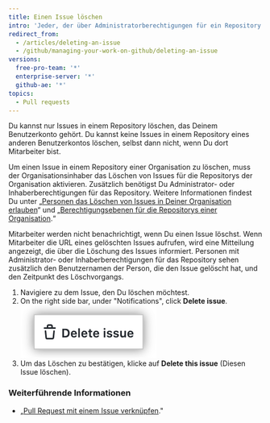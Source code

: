 ```yaml
---
title: Einen Issue löschen
intro: 'Jeder, der über Administratorberechtigungen für ein Repository verfügt, kann einen Issue dauerhaft aus einem Repository löschen.'
redirect_from:
  - /articles/deleting-an-issue
  - /github/managing-your-work-on-github/deleting-an-issue
versions:
  free-pro-team: '*'
  enterprise-server: '*'
  github-ae: '*'
topics:
  - Pull requests
---
```

Du kannst nur Issues in einem Repository löschen, das Deinem Benutzerkonto gehört. Du kannst keine Issues in einem Repository eines anderen Benutzerkontos löschen, selbst dann nicht, wenn Du dort Mitarbeiter bist.

Um einen Issue in einem Repository einer Organisation zu löschen, muss der Organisationsinhaber das Löschen von Issues für die Repositorys der Organisation aktivieren. Zusätzlich benötigst Du Administrator- oder Inhaberberechtigungen für das Repository. Weitere Informationen findest Du unter „[Personen das Löschen von Issues in Deiner Organisation erlauben](/articles/allowing-people-to-delete-issues-in-your-organization)“ und „[Berechtigungsebenen für die Repositorys einer Organisation](/articles/repository-permission-levels-for-an-organization/).“

Mitarbeiter werden nicht benachrichtigt, wenn Du einen Issue löschst. Wenn Mitarbeiter die URL eines gelöschten Issues aufrufen, wird eine Mitteilung angezeigt, die über die Löschung des Issues informiert. Personen mit Administrator- oder Inhaberberechtigungen für das Repository sehen zusätzlich den Benutzernamen der Person, die den Issue gelöscht hat, und den Zeitpunkt des Löschvorgangs.

1. Navigiere zu dem Issue, den Du löschen möchtest.
3. On the right side bar, under "Notifications", click **Delete issue**. !["Delete issue" text highlighted on bottom of the issue page's right side bar](/assets/images/help/issues/delete-issue.png)
4. Um das Löschen zu bestätigen, klicke auf **Delete this issue** (Diesen Issue löschen).

### Weiterführende Informationen

- „[Pull Request mit einem Issue verknüpfen](/github/managing-your-work-on-github/linking-a-pull-request-to-an-issue)."
